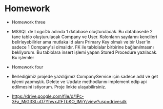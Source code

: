 # Homework
* Homework three
*  MSSQL de  LogoDb adında 1 database oluşturulacak. Bu databasede 2 tane tablo oluşturulacak Company ve User. Kolonların sayılarını kendileri belirleyebilirler ama mutlaka Id alanı Primary Key olmalı ve bir User'in sadece 1 Company'si olmalıdır. FK ile tablolalar birbirine bağlanılmasını bekliyorum. Bu tablolara insert işlemi yapan Stored Procedure yazılacak. Bu işlemler

* Homework four
* İlerlediğimiz projede yazdığımız CompanyService için sadece add ve get işlemi yapmıştık. Delete ve Update methodlarını implement edip api edilmesini istiyorum. Proje linkte ulaşabilirsiniz.
* https://drive.google.com/file/d/1Pc-3Fa_MjG3SLuO7YhwxJfFTbKO_IMrY/view?usp=drivesdk 
